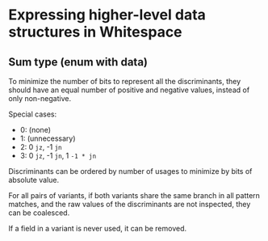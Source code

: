 # Expressing higher-level data structures in Whitespace

## Sum type (enum with data)

To minimize the number of bits to represent all the discriminants, they should
have an equal number of positive and negative values, instead of only
non-negative.

Special cases:

- 0: (none)
- 1: (unnecessary)
- 2: 0 `jz`, -1 `jn`
- 3: 0 `jz`, -1 `jn`, 1 `-1 * jn`

Discriminants can be ordered by number of usages to minimize by bits of absolute
value.

For all pairs of variants, if both variants share the same branch in all pattern
matches, and the raw values of the discriminants are not inspected, they can be
coalesced.

If a field in a variant is never used, it can be removed.

